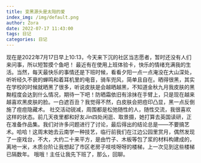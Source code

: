 ```yaml
---
title: 变黑源头是太阳的爱
index_img: /img/default.png
author: Zora
date: 2022-07-17 11:43:00
tags: 日记
categories: 日记
---
```



现在是2022年7月17日早上10:13，今天来下沉的社区当志愿者，暂时还没有人们来问事，所以短暂摸个鱼吧！
最近有在使用上班体验卡，快乐的情绪充满我的生活。当然，每天最快乐的事情还是下班时候，看看夕阳一点一点淹没在大山深处，听听经久不衰的蝉鸣和着耳机里的电音，骑车兜风，简单且自在。晒得很黑，其实在学校的时候就晒黑了很多，听说皮肤是会越晒越黑，不知道金秋九月我皮肤的黑黝程度会达到什么情况，期待一下吧！防晒霜依旧有涂抹在手臂上，只是现在越来越喜欢黑皮肤的脸。一白遮百丑？我觉得不然，白皮肤会把痘印凸显，黑一点反倒施了痘痘隐藏术。
社交活动锐减，周围都是松弛随性的人，随性交流，我很喜欢这样的状态。前几天夜里都和好友Jin四处闲逛、取景摄，她打算去英国读研，正在准备作品集。我们对许多问题进行了讨论，最后得出的结论总是——不要搞艺术。哈哈！这周末她去云南学一种技艺，临行前我们在江边公园里赏月，偶然发现了一座戏台，不大，大约二十来平方，是由竹子、木板等包了浆的材料构建成的，离地一米，木质台阶让我想起了市区老房子吱吱呀呀的楼梯，上一次见到这些楼梯已隔数年。
哦哦！主任让我先下班了，那么，回聊。
